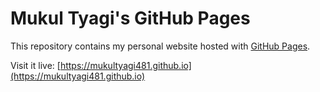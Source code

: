 # Mukul Tyagi's GitHub Pages

This repository contains my personal website hosted with [GitHub Pages](https://pages.github.com/).

Visit it live: [https://mukultyagi481.github.io](https://mukultyagi481.github.io)
